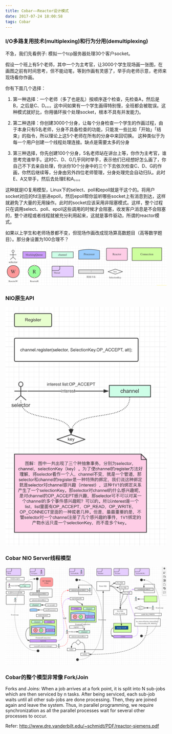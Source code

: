 ```yaml
---
title: Cobar——Reactor设计模式
date: 2017-07-24 18:00:58
tags: Cobar
---
```


### I/O多路复用技术(multiplexing)和行为分用(demultiplexing)

不急，我们先看例子:
模拟一个tcp服务器处理30个客户socket。

假设一个班上有5个老师，其中一个为主考官，让3000个学生现场画一张图，在画图之前有时间思考，但不能动笔，等到作画有灵感了，举手向老师示意，老师来现场看你作画。

你有下面几个选择：
1. 第一种选择：一个老师（多了也是乱）按顺序逐个检查，先检查A，然后是B，之后是C、D。。。这中间如果有一个学生画得特别慢，全班都会被耽误。这种模式就好比，你用循环挨个处理socket，根本不具有并发能力。

2. 第二种选择：你创建3000个分身，让每个分身检查一个学生的作画过程，由于本身只有5名老师，分身不具备检查的功能，只能发一些比如「开始」「结束」的指令，所以理论上这5个老师在所有的分身中来回切换。 这种类似于为每一个用户创建一个线程处理连接。缺点是需要太多的分身

3. 第三种选择，你先创建100个分身，5名老师站在讲台上等，你作为主考官，谁思考完谁举手。这时C、D、G几乎同时举手，表示他们已经想好怎么画了，你自己不下去亲自处理，你派你10个分身中的三个下去依次检查C、D、G的作画，你然后继续等，分身由另外四位老师管理，分身处理完会自动归队。此时E、A又举手，然后去处理E和A。。。 

这种就是IO复用模型，Linux下的select、poll和epoll就是干这个的。将用户socket对应的fd注册进epoll，然后epoll帮你监听哪些socket上有消息到达，这样就避免了大量的无用操作。此时的socket应该采用非阻塞模式。这样，整个过程只在调用select、poll、epoll这些调用的时候才会阻塞，收发客户消息是不会阻塞的，整个进程或者线程就被充分利用起来，这就是事件驱动，所谓的reactor模式。

如果以上学生和老师场景都不变，但现场作画改成现场算高数题目（高等数学题目）。那分身设置为100合理不？

![](Cobar-Reactor-design-pattern/CobarReactorSign.gif)

### NIO原生API

![](Cobar-Reactor-design-pattern/NioRegister.gif)

### Cobar NIO Server线程模型

![](Cobar-Reactor-design-pattern/CobarReactor.gif)

### Cobar的整个模型非常像 Fork/Join
Forks and Joins: When a job arrives at a fork point, it is split into N sub-jobs which are then serviced by n tasks. After being serviced, each sub-job waits until all other sub-jobs are done processing. Then, they are joined again and leave the system. Thus, in parallel programming, we require synchronization as all the parallel processes wait for several other processes to occur.


Refer:
http://www.dre.vanderbilt.edu/~schmidt/PDF/reactor-siemens.pdf

